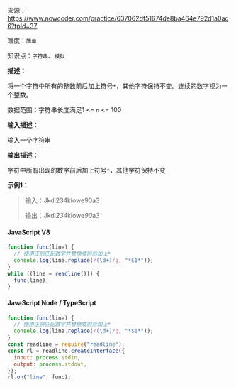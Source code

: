 来源：<https://www.nowcoder.com/practice/637062df51674de8ba464e792d1a0ac6?tpId=37>

难度：`简单`

知识点：`字符串`、`模拟`

**描述：**

将一个字符中所有的整数前后加上符号`*`，其他字符保持不变。连续的数字视为一个整数。

数据范围：字符串长度满足1 <= `n` <= 100

**输入描述：**

输入一个字符串

**输出描述：**

字符中所有出现的数字前后加上符号`*`，其他字符保持不变

**示例1：**

> 输入：Jkdi234klowe90a3
>
> 输出：Jkdi*234*klowe*90*a*3*

<!-- tabs:start -->

#### **JavaScript V8**

```javascript
function func(line) {
  // 使用正则匹配数字并替换成前后加上*
  console.log(line.replace(/(\d+)/g, "*$1*"));
}
while ((line = readline())) {
  func(line);
}
```

#### **JavaScript Node / TypeScript**

```javascript
function func(line) {
  // 使用正则匹配数字并替换成前后加上*
  console.log(line.replace(/(\d+)/g, "*$1*"));
}
const readline = require("readline");
const rl = readline.createInterface({
  input: process.stdin,
  output: process.stdout,
});
rl.on("line", func);
```

<!-- tabs:end -->
